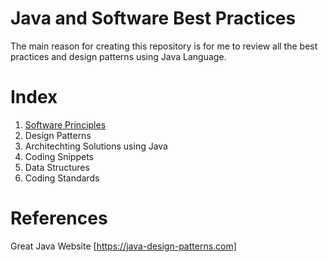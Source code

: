 # Java and Software Best Practices

The main reason for creating this repository is for me to review all the best practices and design patterns using Java Language.

# Index

1. [Software Principles](software_principles.md)
2. Design Patterns
3. Architechting Solutions using Java
4. Coding Snippets
5. Data Structures
6. Coding Standards



# References

Great Java Website [https://java-design-patterns.com]
